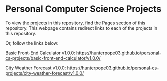 # Personal Computer Science Projects

To view the projects in this repository, find the Pages section of this repository. This webpage contains redirect links to each of the projects in this repository. 

Or, follow the links below: 

Basic Front-End Calculator v1.0.0: https://hunterpope03.github.io/personal-cs-projects/basic-front-end-calculator/v1.0.0/

City Weather Forecast v1.0.0: https://hunterpope03.github.io/personal-cs-projects/city-weather-forecast/v1.0.0/
